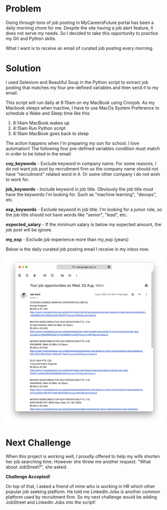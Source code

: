 # Problem
Going through tons of job posting in MyCareersFuture portal has been a daily morning chore for me. Despite the site having a job alert feature, it does not serve my needs. So I decided to take this opportunity to practice my Git and Python skills.

What I want is to receive an email of curated job posting every morning.

# Solution
I used Selenium and Beautiful Soup in the Python script to extract job posting that matches my four pre-defined variables and then send it to my email.

This script will run daily at 8:15am on my MacBook using Cronjob. As my Macbook sleeps when inactive, I have to use MacOs System Preference to schedule a Wake and Sleep time like this:

1. 8:14am MacBook wakes up
2. 8:15am Run Python script
3. 8:16am MacBook goes back to sleep

The action happens when I'm preparing my son for school. I love automation!
The following four pre-defined variables condition must match in order to be listed in the email:

<b>coy_keywords</b> - Exclude keyword in company name. For some reasons, I do not want job post by recruitment firm so the company name should not have "recruitment" related word in it. Or some other company I do not wish to work for.

<b>job_keywords</b> - Include keyword in job title. Obviously the job title must have the keywords I'm looking for. Such as "machine learning", "devops", etc.

<b>exp_keywords</b> - Exclude keyword in job title. I'm looking for a junior role, so the job title should not have words like "senior", "lead", etc.

<b>expected_salary</b> - If the minimum salary is below my expected amount, the job post will be ignore.

<b>my_exp</b> - Exclude job experience more than my_exp (years)

Below is the daily curated job posting email I receive in my inbox now.

![alt text](https://github.com/jinhoe/job-alert/blob/master/job-alert-email-screenshot.png?raw=true)

# Next Challenge
When this project is working well, I proudly offered to help my wife shorten her job searching time. However she threw me another request. "What about JobStreet?", she asked.

<b>Challenge Accepted!</b>

On top of that, I asked a friend of mine who is working in HR which other popular job seeking platform. He told me LinkedIn Jobs is another common platform used by recruitment firm. So my next challenge would be adding JobStreet and LinkedIn Jobs into the script!
